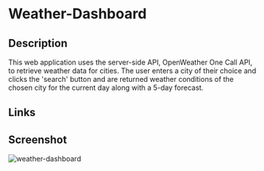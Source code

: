 # Weather-Dashboard

## Description
This web application uses the server-side API, OpenWeather One Call API, to retrieve weather data for cities. The user enters a city of their choice and clicks the 'search' button and are returned weather conditions of the chosen city for the current day along with a 5-day forecast. 

## Links


## Screenshot
![weather-dashboard](https://user-images.githubusercontent.com/105617274/177630815-cfa58afa-ebb3-4011-8dd1-f5ab6648d785.png)
